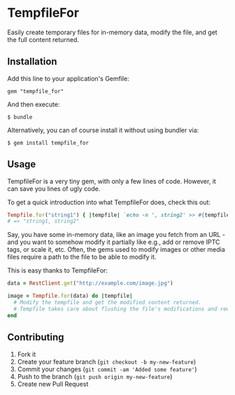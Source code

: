
# TempfileFor

Easily create temporary files for in-memory data, modify the file, and get the full content returned.

## Installation

Add this line to your application's Gemfile:

```
gem "tempfile_for"
```

And then execute:

```
$ bundle
```

Alternatively, you can of course install it without using bundler via:

```
$ gem install tempfile_for
```

## Usage

TempfileFor is a very tiny gem, with only a few lines of code.
However, it can save you lines of ugly code.

To get a quick introduction into what TempfileFor does, check this out:

```ruby
Tempfile.for("string1") { |tempfile| `echo -n ', string2' >> #{tempfile.path}` }
# => "string1, string2"
```

Say, you have some in-memory data, like an image you fetch from an URL - and you want to somehow modify it partially
like e.g., add or remove IPTC tags, or scale it, etc. Often, the gems used to modify images or other media files
require a path to the file to be able to modify it.

This is easy thanks to TempfileFor:

```ruby
data = RestClient.get("http://example.com/image.jpg")

image = Tempfile.for(data) do |tempfile|
  # Modify the tempfile and get the modified content returned.
  # Tempfile takes care about flushing the file's modifications and rewinding, etc.
end
```

## Contributing

1. Fork it
2. Create your feature branch (`git checkout -b my-new-feature`)
3. Commit your changes (`git commit -am 'Added some feature'`)
4. Push to the branch (`git push origin my-new-feature`)
5. Create new Pull Request

